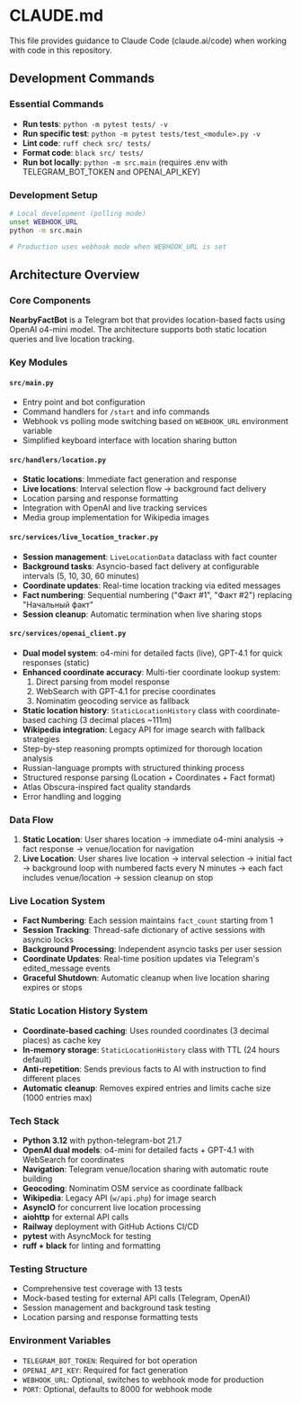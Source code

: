 # CLAUDE.md

This file provides guidance to Claude Code (claude.ai/code) when working with code in this repository.

## Development Commands

### Essential Commands
- **Run tests**: `python -m pytest tests/ -v`
- **Run specific test**: `python -m pytest tests/test_<module>.py -v`
- **Lint code**: `ruff check src/ tests/`
- **Format code**: `black src/ tests/`
- **Run bot locally**: `python -m src.main` (requires .env with TELEGRAM_BOT_TOKEN and OPENAI_API_KEY)

### Development Setup
```bash
# Local development (polling mode)
unset WEBHOOK_URL
python -m src.main

# Production uses webhook mode when WEBHOOK_URL is set
```

## Architecture Overview

### Core Components

**NearbyFactBot** is a Telegram bot that provides location-based facts using OpenAI o4-mini model. The architecture supports both static location queries and live location tracking.

### Key Modules

#### `src/main.py`
- Entry point and bot configuration
- Command handlers for `/start` and info commands
- Webhook vs polling mode switching based on `WEBHOOK_URL` environment variable
- Simplified keyboard interface with location sharing button

#### `src/handlers/location.py`
- **Static locations**: Immediate fact generation and response
- **Live locations**: Interval selection flow → background fact delivery
- Location parsing and response formatting
- Integration with OpenAI and live tracking services
- Media group implementation for Wikipedia images

#### `src/services/live_location_tracker.py`
- **Session management**: `LiveLocationData` dataclass with fact counter
- **Background tasks**: Asyncio-based fact delivery at configurable intervals (5, 10, 30, 60 minutes)
- **Coordinate updates**: Real-time location tracking via edited messages
- **Fact numbering**: Sequential numbering ("Факт #1", "Факт #2") replacing "Начальный факт"
- **Session cleanup**: Automatic termination when live sharing stops

#### `src/services/openai_client.py`
- **Dual model system**: o4-mini for detailed facts (live), GPT-4.1 for quick responses (static)
- **Enhanced coordinate accuracy**: Multi-tier coordinate lookup system:
  1. Direct parsing from model response
  2. WebSearch with GPT-4.1 for precise coordinates
  3. Nominatim geocoding service as fallback
- **Static location history**: `StaticLocationHistory` class with coordinate-based caching (3 decimal places ~111m)
- **Wikipedia integration**: Legacy API for image search with fallback strategies
- Step-by-step reasoning prompts optimized for thorough location analysis
- Russian-language prompts with structured thinking process
- Structured response parsing (Location + Coordinates + Fact format)
- Atlas Obscura-inspired fact quality standards
- Error handling and logging

### Data Flow

1. **Static Location**: User shares location → immediate o4-mini analysis → fact response → venue/location for navigation
2. **Live Location**: User shares live location → interval selection → initial fact → background loop with numbered facts every N minutes → each fact includes venue/location → session cleanup on stop

### Live Location System

- **Fact Numbering**: Each session maintains `fact_count` starting from 1
- **Session Tracking**: Thread-safe dictionary of active sessions with asyncio locks
- **Background Processing**: Independent asyncio tasks per user session
- **Coordinate Updates**: Real-time position updates via Telegram's edited_message events
- **Graceful Shutdown**: Automatic cleanup when live location sharing expires or stops

### Static Location History System

- **Coordinate-based caching**: Uses rounded coordinates (3 decimal places) as cache key
- **In-memory storage**: `StaticLocationHistory` class with TTL (24 hours default)
- **Anti-repetition**: Sends previous facts to AI with instruction to find different places
- **Automatic cleanup**: Removes expired entries and limits cache size (1000 entries max)

### Tech Stack
- **Python 3.12** with python-telegram-bot 21.7
- **OpenAI dual models**: o4-mini for detailed facts + GPT-4.1 with WebSearch for coordinates
- **Navigation**: Telegram venue/location sharing with automatic route building
- **Geocoding**: Nominatim OSM service as coordinate fallback
- **Wikipedia**: Legacy API (`w/api.php`) for image search
- **AsyncIO** for concurrent live location processing
- **aiohttp** for external API calls
- **Railway** deployment with GitHub Actions CI/CD
- **pytest** with AsyncMock for testing
- **ruff + black** for linting and formatting

### Testing Structure
- Comprehensive test coverage with 13 tests
- Mock-based testing for external API calls (Telegram, OpenAI)
- Session management and background task testing
- Location parsing and response formatting tests

### Environment Variables
- `TELEGRAM_BOT_TOKEN`: Required for bot operation
- `OPENAI_API_KEY`: Required for fact generation
- `WEBHOOK_URL`: Optional, switches to webhook mode for production
- `PORT`: Optional, defaults to 8000 for webhook mode